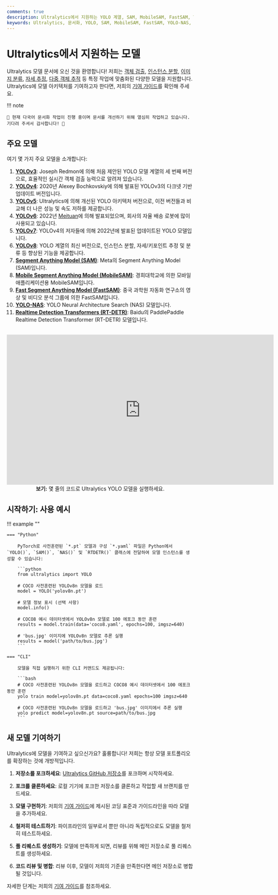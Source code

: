 ```yaml
---
comments: true
description: Ultralytics에서 지원하는 YOLO 계열, SAM, MobileSAM, FastSAM, YOLO-NAS, RT-DETR 모델의 다양한 범위를 탐색하고 CLI 및 Python 사용 예시를 통해 시작해 보세요.
keywords: Ultralytics, 문서화, YOLO, SAM, MobileSAM, FastSAM, YOLO-NAS, RT-DETR, 모델, 아키텍처, Python, CLI
---
```


# Ultralytics에서 지원하는 모델

Ultralytics 모델 문서에 오신 것을 환영합니다! 저희는 [객체 검출](../tasks/detect.md), [인스턴스 분할](../tasks/segment.md), [이미지 분류](../tasks/classify.md), [자세 추정](../tasks/pose.md), [다중 객체 추적](../modes/track.md) 등 특정 작업에 맞춤화된 다양한 모델을 지원합니다. Ultralytics에 모델 아키텍처를 기여하고자 한다면, 저희의 [기여 가이드](../help/contributing.md)를 확인해 주세요.

!!! note

    🚧 현재 다국어 문서화 작업이 진행 중이며 문서를 개선하기 위해 열심히 작업하고 있습니다. 기다려 주셔서 감사합니다! 🙏

## 주요 모델

여기 몇 가지 주요 모델을 소개합니다:

1. **[YOLOv3](yolov3.md)**: Joseph Redmon에 의해 처음 제안된 YOLO 모델 계열의 세 번째 버전으로, 효율적인 실시간 객체 검출 능력으로 알려져 있습니다.
2. **[YOLOv4](yolov4.md)**: 2020년 Alexey Bochkovskiy에 의해 발표된 YOLOv3의 다크넷 기반 업데이트 버전입니다.
3. **[YOLOv5](yolov5.md)**: Ultralytics에 의해 개선된 YOLO 아키텍처 버전으로, 이전 버전들과 비교해 더 나은 성능 및 속도 저하를 제공합니다.
4. **[YOLOv6](yolov6.md)**: 2022년 [Meituan](https://about.meituan.com/)에 의해 발표되었으며, 회사의 자율 배송 로봇에 많이 사용되고 있습니다.
5. **[YOLOv7](yolov7.md)**: YOLOv4의 저자들에 의해 2022년에 발표된 업데이트된 YOLO 모델입니다.
6. **[YOLOv8](yolov8.md)**: YOLO 계열의 최신 버전으로, 인스턴스 분할, 자세/키포인트 추정 및 분류 등 향상된 기능을 제공합니다.
7. **[Segment Anything Model (SAM)](sam.md)**: Meta의 Segment Anything Model (SAM)입니다.
8. **[Mobile Segment Anything Model (MobileSAM)](mobile-sam.md)**: 경희대학교에 의한 모바일 애플리케이션용 MobileSAM입니다.
9. **[Fast Segment Anything Model (FastSAM)](fast-sam.md)**: 중국 과학원 자동화 연구소의 영상 및 비디오 분석 그룹에 의한 FastSAM입니다.
10. **[YOLO-NAS](yolo-nas.md)**: YOLO Neural Architecture Search (NAS) 모델입니다.
11. **[Realtime Detection Transformers (RT-DETR)](rtdetr.md)**: Baidu의 PaddlePaddle Realtime Detection Transformer (RT-DETR) 모델입니다.

<p align="center">
  <br>
  <iframe width="720" height="405" src="https://www.youtube.com/embed/MWq1UxqTClU?si=nHAW-lYDzrz68jR0"
    title="YouTube video player" frameborder="0"
    allow="accelerometer; autoplay; clipboard-write; encrypted-media; gyroscope; picture-in-picture; web-share"
    allowfullscreen>
  </iframe>
  <br>
  <strong>보기:</strong> 몇 줄의 코드로 Ultralytics YOLO 모델을 실행하세요.
</p>

## 시작하기: 사용 예시

!!! example ""

    === "Python"

        PyTorch로 사전훈련된 `*.pt` 모델과 구성 `*.yaml` 파일은 Python에서 `YOLO()`, `SAM()`, `NAS()` 및 `RTDETR()` 클래스에 전달하여 모델 인스턴스를 생성할 수 있습니다:

        ```python
        from ultralytics import YOLO

        # COCO 사전훈련된 YOLOv8n 모델을 로드
        model = YOLO('yolov8n.pt')

        # 모델 정보 표시 (선택 사항)
        model.info()

        # COCO8 예시 데이터셋에서 YOLOv8n 모델로 100 에포크 동안 훈련
        results = model.train(data='coco8.yaml', epochs=100, imgsz=640)

        # 'bus.jpg' 이미지에 YOLOv8n 모델로 추론 실행
        results = model('path/to/bus.jpg')
        ```

    === "CLI"

        모델을 직접 실행하기 위한 CLI 커맨드도 제공됩니다:

        ```bash
        # COCO 사전훈련된 YOLOv8n 모델을 로드하고 COCO8 예시 데이터셋에서 100 에포크 동안 훈련
        yolo train model=yolov8n.pt data=coco8.yaml epochs=100 imgsz=640

        # COCO 사전훈련된 YOLOv8n 모델을 로드하고 'bus.jpg' 이미지에서 추론 실행
        yolo predict model=yolov8n.pt source=path/to/bus.jpg
        ```

## 새 모델 기여하기

Ultralytics에 모델을 기여하고 싶으신가요? 훌륭합니다! 저희는 항상 모델 포트폴리오를 확장하는 것에 개방적입니다.

1. **저장소를 포크하세요**: [Ultralytics GitHub 저장소](https://github.com/ultralytics/ultralytics)를 포크하며 시작하세요.

2. **포크를 클론하세요**: 로컬 기기에 포크한 저장소를 클론하고 작업할 새 브랜치를 만드세요.

3. **모델 구현하기**: 저희의 [기여 가이드](../help/contributing.md)에 제시된 코딩 표준과 가이드라인을 따라 모델을 추가하세요.

4. **철저히 테스트하기**: 파이프라인의 일부로서 뿐만 아니라 독립적으로도 모델을 철저히 테스트하세요.

5. **풀 리퀘스트 생성하기**: 모델에 만족하게 되면, 리뷰를 위해 메인 저장소로 풀 리퀘스트를 생성하세요.

6. **코드 리뷰 및 병합**: 리뷰 이후, 모델이 저희의 기준을 만족한다면 메인 저장소로 병합될 것입니다.

자세한 단계는 저희의 [기여 가이드](../help/contributing.md)를 참조하세요.
